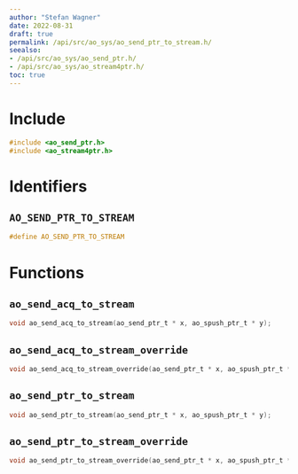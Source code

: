 ```yaml
---
author: "Stefan Wagner"
date: 2022-08-31
draft: true
permalink: /api/src/ao_sys/ao_send_ptr_to_stream.h/
seealso:
- /api/src/ao_sys/ao_send_ptr.h/
- /api/src/ao_sys/ao_stream4ptr.h/
toc: true
---
```


# Include

```c
#include <ao_send_ptr.h>
#include <ao_stream4ptr.h>
```

# Identifiers

## `AO_SEND_PTR_TO_STREAM`

```c
#define AO_SEND_PTR_TO_STREAM
```

# Functions

## `ao_send_acq_to_stream`

```c
void ao_send_acq_to_stream(ao_send_ptr_t * x, ao_spush_ptr_t * y);
```

## `ao_send_acq_to_stream_override`

```c
void ao_send_acq_to_stream_override(ao_send_ptr_t * x, ao_spush_ptr_t * y);
```

## `ao_send_ptr_to_stream`

```c
void ao_send_ptr_to_stream(ao_send_ptr_t * x, ao_spush_ptr_t * y);
```

## `ao_send_ptr_to_stream_override`

```c
void ao_send_ptr_to_stream_override(ao_send_ptr_t * x, ao_spush_ptr_t * y);
```
